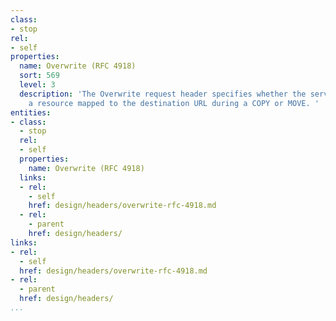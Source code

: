```yaml
---
class:
- stop
rel:
- self
properties:
  name: Overwrite (RFC 4918)
  sort: 569
  level: 3
  description: 'The Overwrite request header specifies whether the server should overwrite
    a resource mapped to the destination URL during a COPY or MOVE. '
entities:
- class:
  - stop
  rel:
  - self
  properties:
    name: Overwrite (RFC 4918)
  links:
  - rel:
    - self
    href: design/headers/overwrite-rfc-4918.md
  - rel:
    - parent
    href: design/headers/
links:
- rel:
  - self
  href: design/headers/overwrite-rfc-4918.md
- rel:
  - parent
  href: design/headers/
...
```

